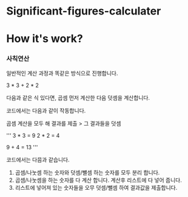 # Significant-figures-calculater

# How it's work? #



### 사칙연산 ###

일반적인 계산 과정과 똑같은 방식으로 진행합니다.

  3 * 3 + 2 * 2

다음과 같은 식 있다면, 곱셈 먼저 계산한 다음 덧셈을 계산합니다.

코드에서는 다음과 같이 작동합니다.

곱셈 계산을 모두 해 결과를 제출 > 그 결과들을 덧셈

'''
3 * 3 = 9
2 * 2 = 4

9 + 4 = 13
'''

코드에서는 다믐과 같습니다.

1. 곱셈/나눗셈 하는 숫자와 덧셈/뺼셈 하는 숫자를 모두 분리 합니다.
2. 곱셈/나눗셈을 하는 숫자를 다 계산 합니다. 계산후 리스트에 다 넣어 줍니다.
3. 리스트에 넣어져 있는 숫자들을 오무 덧셈/뺄셈 하여 결과값을 제출합니다.



